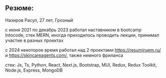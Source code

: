 ## Резюме: 

Назиров Расул, 27 лет, Грозный

с июня 2021 по декабрь 2023 работал наставником в bootcamp Intocode, стек MERN, иногда приходилось проводить лекции, принимал участие в разных проектах

с 2024 некоторое время работал над 2 проектами https://resumiruem.ru/ и https://skincareagents.com/, также немного фриланса

стек: Js, Ts, Python, React, Next.js, Bootstrap, MUI, Redux, Redux Toolkit, Node.js, Express, MongoDB 


